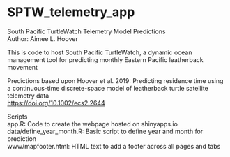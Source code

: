 # SPTW_telemetry_app
South Pacific TurtleWatch Telemetry Model Predictions  
Author: Aimee L. Hoover

This is code to host South Pacific TurtleWatch, a dynamic ocean management tool for predicting monthly Eastern Pacific leatherback movement

Predictions based upon Hoover et al. 2019: Predicting residence time using a continuous-time discrete-space model of leatherback turtle satellite telemetry data  
https://doi.org/10.1002/ecs2.2644

Scripts  
app.R: Code to create the webpage hosted on shinyapps.io  
data/define_year_month.R: Basic script to define year and month for prediction  
www/mapfooter.html: HTML text to add a footer across all pages and tabs 
